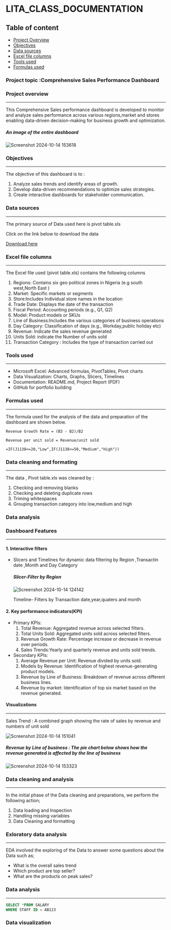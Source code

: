 # LITA_CLASS_DOCUMENTATION

## Table of content
- [Project Overview](#project-overview)
- [Objectives](#objectives)
- [Data sources](#data-sources)
- [Excel file columns](#excel-file-columns)
- [Tools used](#tools-used)
- [Formulas used](#formulas-used)


### Project topic :Comprehensive Sales Performance Dashboard


### Project overview 
---
This Comprehensive Sales performance  dashboard is developed to monitor and analyze sales performance across various regions,market and stores  enabling data-driven decision-making for business growth and optimization.

##### An image of the entire dashboard
![Screenshot 2024-10-14 153618](https://github.com/user-attachments/assets/5f3c951e-3cf6-40c3-aa48-2205f0fc2c15)

### Objectives
---
The objective of this dashboard is to :
 1. Analyze sales trends and identify areas of growth.
 2. Develop data-driven recommendations to optimize sales strategies.
 3. Create interactive dashboards for stakeholder communication.


### Data sources
---
The primary source of Data used here is pivot table.xls

Click on the link below to download the data

[Download here](www.google.com)

### Excel file columns
---
The Excel file used (pivot table.xls) contains the following columns

1. Regions: Contains six geo political zones in Nigeria (e.g south west,North East )
2. Market: Specific markets or segments
3. Store:Includes Individual store names in the location
4. Trade Date: Displays the date of the transaction
5. Fiscal Period: Accounting periods (e.g., Q1, Q2)
6. Model: Product models or SKUs
7. Line of Business:Includes the various categories of business operations
8. Day Category: Classification of days (e.g., Workday,public holiday etc)
9. Revenue: Indicate the sales revenue generated
10. Units Sold: indicate the Number of units sold
11. Transaction Category : Includes the type of transaction carried out

### Tools used
---
 -	Microsoft Excel: Advanced formulas, PivotTables, Pivot charts
 -	Data Visualization: Charts, Graphs, Slicers, Timelines
 -	Documentation: README.md, Project Report (PDF)
 -	GitHub for portfolio building

   ### Formulas used
   ---
   The formula used for the analysis of the data and preparation of the dashboard are shown below.
   ```Excel functions and formula
  Revenue Growth Rate = (B3 - B2)/B2

  Revenue per unit sold = Revenue/unit sold

  =IF(J1138<=20,"Low",IF(J1138<=50,"Medium","High"))
  
   ```
### Data cleaning and  formating
---
The data , Pivot table.xls was cleaned by :
 1. Checking and removing blanks
 2. Checking and deleting duplicate rows
 3. Triming whitespaces
 4. Grouping transaction category into low,medium and high

### Data analysis

### Dashboard Features
---
#### 1. Interactive filters
  - Slicers and Timelines for dynamic data filtering by Region ,Transactin date ,Month and Day Category

    ##### Slicer-Filter by Region
    
    ![Screenshot 2024-10-14 124142](https://github.com/user-attachments/assets/d37e4942-2170-4743-b420-fc4eef91b76b)

    Timeline- Filters by Transaction date,year,quaters and month
    

#### 2. Key performance indicators(KPI)
  - Primary KPIs:
    1. Total Revenue: Aggregated revenue across selected filters.
    2. Total Units Sold: Aggregated units sold across selected filters.
    3. Revenue Growth Rate: Percentage increase or decrease in revenue over periods.
    4. Sales Trends:Yearly and quarterly revenue and units sold trends.
 - Secondary KPIs:
    1. Average Revenue per Unit: Revenue divided by units sold.
    2. Models by Revenue: Identification of highest revenue-generating product models.
    3. Revenue by Line of Business: Breakdown of revenue across different business lines.
    5. Revenue by market: Identification of top six market based on the revenue generated.

 #### Visualizations
 ---
   Sales Trend : A combined graph showing the rate of sales by revenue and numbers of unit sold 
   
 ![Screenshot 2024-10-14 151041](https://github.com/user-attachments/assets/3228b562-e3dc-469f-bf2b-f3d976c8045b)

 ##### Revenue by Line of business : The pie chart below shows how the revenue generated is affected by the line of business
 
![Screenshot 2024-10-14 153323](https://github.com/user-attachments/assets/f3437e09-df3b-42ab-a505-1e7d4eb235fa)
 

### Data cleaning and analysis
---
In the initial phase of the Data cleaning and preparations, we perform the following action;

1. Data loading and Inspection
2. Handling missing variables
3. Data Cleaning and formatting

### Exloratory data analysis
---
EDA involved the exploring of the Data to answer some questions about the Data such as;

- What is the overall sales trend
- Which product are top seller?
- What are the products on peak sales?
  
### Data analysis 
---
``` SQL
SELECT *FROM SALARY
WHERE STAFF ID = AB123
```

### Data visualization 
